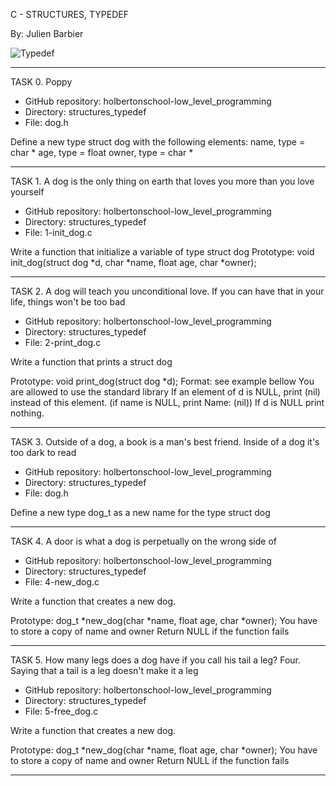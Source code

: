 C - STRUCTURES, TYPEDEF

By: Julien Barbier

<img src="https://files.codingninjas.in/article_images/typedef-keyword-in-cpp-0-1690021207.webp" alt="Typedef">

-----------------------
TASK 0. Poppy

- GitHub repository: holbertonschool-low_level_programming
- Directory: structures_typedef
- File: dog.h

Define a new type struct dog with the following elements:
name, type = char *
age, type = float
owner, type = char *

------------------------
TASK 1. A dog is the only thing on earth that loves you more than you love
yourself

- GitHub repository: holbertonschool-low_level_programming
- Directory: structures_typedef
- File: 1-init_dog.c

Write a function that initialize a variable of type struct dog
Prototype: void init_dog(struct dog *d, char *name, float age, char *owner);

------------------------
TASK 2. A dog will teach you unconditional love. If you can have that in
your life, things won't be too bad

- GitHub repository: holbertonschool-low_level_programming
- Directory: structures_typedef
- File: 2-print_dog.c

Write a function that prints a struct dog

Prototype: void print_dog(struct dog *d);
Format: see example bellow
You are allowed to use the standard library
If an element of d is NULL, print (nil) instead of this element.
(if name is NULL, print Name: (nil))
If d is NULL print nothing.

-------------------------

TASK 3. Outside of a dog, a book is a man's best friend.
Inside of a dog it's too dark to read

- GitHub repository: holbertonschool-low_level_programming
- Directory: structures_typedef
- File: dog.h

Define a new type dog_t as a new name for the type struct dog

--------------------------

TASK 4. A door is what a dog is perpetually on the wrong side of

- GitHub repository: holbertonschool-low_level_programming
- Directory: structures_typedef
- File: 4-new_dog.c

Write a function that creates a new dog.

Prototype: dog_t *new_dog(char *name, float age, char *owner);
You have to store a copy of name and owner
Return NULL if the function fails

--------------------------

TASK 5. How many legs does a dog have if you call his tail a leg? Four.
Saying that a tail is a leg doesn't make it a leg

- GitHub repository: holbertonschool-low_level_programming
- Directory: structures_typedef
- File: 5-free_dog.c

Write a function that creates a new dog.

Prototype: dog_t *new_dog(char *name, float age, char *owner);
You have to store a copy of name and owner
Return NULL if the function fails

---------------------------
